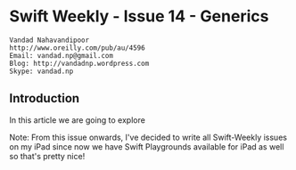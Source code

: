 # Swift Weekly - Issue 14 - Generics

```
Vandad Nahavandipoor
http://www.oreilly.com/pub/au/4596
Email: vandad.np@gmail.com
Blog: http://vandadnp.wordpress.com
Skype: vandad.np
```

## Introduction
In this article we are going to explore 

Note: From this issue onwards, I've decided to write all Swift-Weekly issues on my iPad since now we have Swift Playgrounds available for iPad as well so that's pretty nice!

# 
